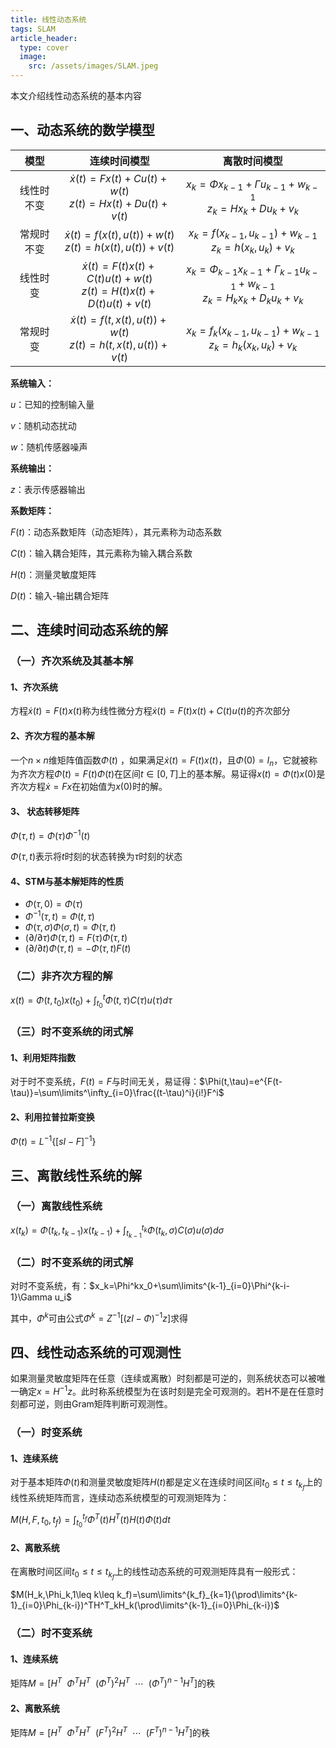 ```yaml
---
title: 线性动态系统
tags: SLAM
article_header:
  type: cover
  image:
    src: /assets/images/SLAM.jpeg
---
```


本文介绍线性动态系统的基本内容

## 一、动态系统的数学模型

|    模型    |                         连续时间模型                         |                         离散时间模型                         |
| :--------: | :----------------------------------------------------------: | :----------------------------------------------------------: |
| 线性时不变 |   $\dot{x}(t)=Fx(t)+Cu(t)+w(t)$<br>$z(t)=Hx(t)+Du(t)+v(t)$   | $x_k=\Phi x_{k-1}+\Gamma u_{k-1}+w_{k-1}$<br>$z_k=Hx_k+Du_k+v_k$ |
| 常规时不变 |  $\dot{x}(t)=f(x(t),u(t))+w(t)$<br>$z(t)=h(x(t),u(t))+v(t)$  |   $x_k=f(x_{k-1},u_{k-1})+w_{k-1}$<br>$z_k=h(x_k,u_k)+v_k$   |
|  线性时变  | $\dot{x}(t)=F(t)x(t)+C(t)u(t)+w(t)$<br>$z(t)=H(t)x(t)+D(t)u(t)+v(t)$ | $x_k=\Phi_{k-1}x_{k-1}+\Gamma_{k-1}u_{k-1}+w_{k-1}$<br>$z_k=H_kx_k+D_ku_k+v_k$ |
|  常规时变  | $\dot{x}(t)=f(t,x(t),u(t))+w(t)$<br>$z(t)=h(t,x(t),u(t))+v(t)$ | $x_k=f_k(x_{k-1},u_{k-1})+w_{k-1}$<br>$z_k=h_k(x_k,u_k)+v_k$ |

**系统输入：**

$u$：已知的控制输入量

$v$：随机动态扰动

$w$：随机传感器噪声

**系统输出：**

$z$：表示传感器输出

**系数矩阵：**

$F(t)$：动态系数矩阵（动态矩阵），其元素称为动态系数

$C(t)$：输入耦合矩阵，其元素称为输入耦合系数

$H(t)$：测量灵敏度矩阵

$D(t)$：输入-输出耦合矩阵

## 二、连续时间动态系统的解

### （一）齐次系统及其基本解

#### 1、齐次系统

方程$\dot{x}(t)=F(t)x(t)$称为线性微分方程$\dot{x}(t)=F(t)x(t)+C(t)u(t)$的齐次部分

#### 2、齐次方程的基本解

一个$n\times n$维矩阵值函数$\Phi(t)$ ，如果满足$\dot{x}(t)=F(t)x(t)$，且$\Phi(0)=I_n$，它就被称为齐次方程$\dot{\Phi}(t)=F(t)\Phi(t)$在区间$t\in[0,T]$上的基本解。易证得$x(t)=\Phi(t)x(0)$是齐次方程$\dot{x}=Fx$在初始值为$x(0)$时的解。

#### 3、 状态转移矩阵

$\Phi(\tau,t)=\Phi(\tau)\Phi^{-1}(t)$

$\Phi(\tau,t)$表示将$t$时刻的状态转换为$\tau$时刻的状态

#### 4、STM与基本解矩阵的性质

* $\Phi(\tau,0)=\Phi(\tau)$
* $\Phi^{-1}(\tau,t)=\Phi(t,\tau)$
* $\Phi(\tau,\sigma)\Phi(\sigma,t)=\Phi(\tau,t)$
* $(\partial/\partial\tau)\Phi(\tau,t)=F(\tau)\Phi(\tau,t)$
* $(\partial/\partial t)\Phi(\tau,t)=-\Phi(\tau,t)F(t)$

### （二）非齐次方程的解

$x(t)=\Phi(t,t_0)x(t_0)+\int^t_{t_0}\Phi(t,\tau)C(\tau)u(\tau)d\tau$

### （三）时不变系统的闭式解

#### 1、利用矩阵指数

对于时不变系统，$F(t)=F$与时间无关，易证得：$\Phi(t,\tau)=e^{F(t-\tau)}=\sum\limits^\infty_{i=0}\frac{(t-\tau)^i}{i!}F^i$

#### 2、利用拉普拉斯变换

$\Phi(t)=L^{-1}\{[sI-F]^{-1}\}$

## 三、离散线性系统的解

### （一）离散线性系统

$x(t_k)=\Phi(t_k,t_{k-1})x(t_{k-1})+\int^{t_k}_{t_{k-1}}\Phi(t_k,\sigma)C(\sigma)u(\sigma)d\sigma$

### （二）时不变系统的闭式解

对时不变系统，有：$x_k=\Phi^kx_0+\sum\limits^{k-1}_{i=0}\Phi^{k-i-1}\Gamma u_i$

其中，$\Phi^k$可由公式$\Phi^k=Z^{-1}[(zI-\Phi)^{-1}z]$求得

## 四、线性动态系统的可观测性

如果测量灵敏度矩阵在任意（连续或离散）时刻都是可逆的，则系统状态可以被唯一确定$x=H^{-1}z$。此时称系统模型为在该时刻是完全可观测的。若H不是在任意时刻都可逆，则由Gram矩阵判断可观测性。

### （一）时变系统

#### 1、连续系统

对于基本矩阵$\Phi(t)$和测量灵敏度矩阵$H(t)$都是定义在连续时间区间$t_0\leq t\leq t_{k_f}$上的线性系统矩阵而言，连续动态系统模型的可观测矩阵为：

$M(H,F,t_0,t_f)=\int^{t_f}_{t_0}\Phi^T(t)H^T(t)H(t)\Phi(t)dt$

#### 2、离散系统

在离散时间区间$t_0\leq t\leq t_{k_f}$上的线性动态系统的可观测矩阵具有一般形式：

$M(H_k,\Phi_k,1\leq k\leq k_f)=\sum\limits^{k_f}_{k=1}(\prod\limits^{k-1}_{i=0}\Phi_{k-i})^TH^T_kH_k(\prod\limits^{k-1}_{i=0}\Phi_{k-i})$

### （二）时不变系统

#### 1、连续系统

矩阵$M=[H^T\ \ \Phi^TH^T\ \ (\Phi^T)^2H^T \ \ \cdots\ \ (\Phi^T)^{n-1}H^T]$的秩

#### 2、离散系统

矩阵$M=[H^T\ \ \Phi^TH^T \ \ (F^T)^2H^T \ \ \cdots \ \ (F^T)^{n-1}H^T]$的秩



